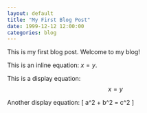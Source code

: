 ```yaml
---
layout: default
title: "My First Blog Post"
date: 1999-12-12 12:00:00
categories: blog
---
```


This is my first blog post. Welcome to my blog! 

This is an inline equation: $x = y$.

This is a display equation:
$$
x = y
$$

Another display equation:
\[
a^2 + b^2 = c^2
\]
